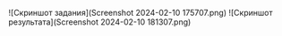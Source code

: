![Скриншот задания](Screenshot 2024-02-10 175707.png)
![Скриншот результата](Screenshot 2024-02-10 181307.png)
